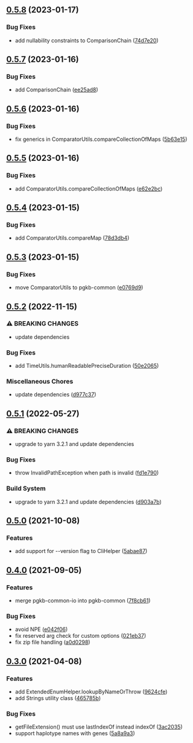 ## [0.5.8](https://github.com/PharmGKB/pgkb-common/compare/v0.5.7...v0.5.8) (2023-01-17)


### Bug Fixes

* add nullability constraints to ComparisonChain ([74d7e20](https://github.com/PharmGKB/pgkb-common/commit/74d7e2096d048528cfe98952abd1f995c313a5b8))

## [0.5.7](https://github.com/PharmGKB/pgkb-common/compare/v0.5.6...v0.5.7) (2023-01-16)


### Bug Fixes

* add ComparisonChain ([ee25ad8](https://github.com/PharmGKB/pgkb-common/commit/ee25ad81f451f42ca081273e948b5527883662e6))

## [0.5.6](https://github.com/PharmGKB/pgkb-common/compare/v0.5.5...v0.5.6) (2023-01-16)


### Bug Fixes

* fix generics in ComparatorUtils.compareCollectionOfMaps ([5b63e15](https://github.com/PharmGKB/pgkb-common/commit/5b63e15130395d5d2c018b72337c9ab57dd7eaca))

## [0.5.5](https://github.com/PharmGKB/pgkb-common/compare/v0.5.4...v0.5.5) (2023-01-16)


### Bug Fixes

* add ComparatorUtils.compareCollectionOfMaps ([e62e2bc](https://github.com/PharmGKB/pgkb-common/commit/e62e2bc1f2f65c486db7da7944c08898235abc1e))

## [0.5.4](https://github.com/PharmGKB/pgkb-common/compare/v0.5.3...v0.5.4) (2023-01-15)


### Bug Fixes

* add ComparatorUtils.compareMap ([78d3db4](https://github.com/PharmGKB/pgkb-common/commit/78d3db44fcd0d594d66aa824a9a0f4f5a5b32fb6))

## [0.5.3](https://github.com/PharmGKB/pgkb-common/compare/v0.5.2...v0.5.3) (2023-01-15)


### Bug Fixes

* move ComparatorUtils to pgkb-common ([e0769d9](https://github.com/PharmGKB/pgkb-common/commit/e0769d9fa2217a5fd74edb5b44370b21ad337b9d))

## [0.5.2](https://github.com/PharmGKB/pgkb-common/compare/v0.5.1...v0.5.2) (2022-11-15)


### ⚠ BREAKING CHANGES

* update dependencies

### Bug Fixes

* add TimeUtils.humanReadablePreciseDuration ([50e2065](https://github.com/PharmGKB/pgkb-common/commit/50e20659b4bf93d0338ddae4e84e69c970bf6ff5))


### Miscellaneous Chores

* update dependencies ([d977c37](https://github.com/PharmGKB/pgkb-common/commit/d977c37b7256db55b1a1a3c1e5477f82b77a11c8))

## [0.5.1](https://github.com/PharmGKB/pgkb-common/compare/v0.5.0...v0.5.1) (2022-05-27)


### ⚠ BREAKING CHANGES

* upgrade to yarn 3.2.1 and update dependencies

### Bug Fixes

* throw InvalidPathException when path is invalid ([fd1e790](https://github.com/PharmGKB/pgkb-common/commit/fd1e7908eb170f704af0193a9e7fe2ec160ce51d))


### Build System

* upgrade to yarn 3.2.1 and update dependencies ([d903a7b](https://github.com/PharmGKB/pgkb-common/commit/d903a7b2548f46463518db7f32d1ba0ab430d6ee))

## [0.5.0](https://github.com/PharmGKB/pgkb-common/compare/v0.4.0...v0.5.0) (2021-10-08)


### Features

* add support for --version flag to CliHelper ([5abae87](https://github.com/PharmGKB/pgkb-common/commit/5abae8766e51fca9136e59c09f2646dba53a4c5f))

## [0.4.0](https://github.com/PharmGKB/pgkb-common/compare/v0.3.0...v0.4.0) (2021-09-05)


### Features

* merge pgkb-common-io into pgkb-common ([7f8cb61](https://github.com/PharmGKB/pgkb-common/commit/7f8cb6165d7d3555a46eb7b2b04ef319a54ebedd))


### Bug Fixes

* avoid NPE ([e042f06](https://github.com/PharmGKB/pgkb-common/commit/e042f06e690a4e6cd675aeb7b188144c5fe9e1a7))
* fix reserved arg check for custom options ([021eb37](https://github.com/PharmGKB/pgkb-common/commit/021eb3772b1c800b61bcb61ad42cd091aea5e411))
* fix zip file handling ([a0d0298](https://github.com/PharmGKB/pgkb-common/commit/a0d0298b1b51788218a0642417dbc3efcb63dccb))

## [0.3.0](https://github.com/PharmGKB/pgkb-common/compare/v0.2.2...v0.3.0) (2021-04-08)


### Features

* add ExtendedEnumHelper.lookupByNameOrThrow ([9624cfe](https://github.com/PharmGKB/pgkb-common/commit/9624cfea778659d72aa714ce424c59fa7bda87d5))
* add Strings utility class ([465785b](https://github.com/PharmGKB/pgkb-common/commit/465785b9c597330ef6124215b0f0dc2b212796be))


### Bug Fixes

* getFileExtension() must use lastIndexOf instead indexOf ([3ac2035](https://github.com/PharmGKB/pgkb-common/commit/3ac203570e4647c6db4625d6d689406b9cbed1f5))
* support haplotype names with genes ([5a8a9a3](https://github.com/PharmGKB/pgkb-common/commit/5a8a9a34b225661ad4eaf58a9553cdbae70856f7))
